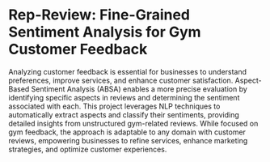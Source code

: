 # Rep-Review: Fine-Grained Sentiment Analysis for Gym Customer Feedback
Analyzing customer feedback is essential for businesses to understand preferences, improve services, and enhance customer satisfaction. 
Aspect-Based Sentiment Analysis (ABSA) enables a more precise evaluation by identifying specific aspects in reviews and determining the sentiment associated with each. This project leverages NLP techniques to automatically extract aspects and classify their sentiments, providing detailed insights from unstructured gym-related reviews. 
While focused on gym feedback, the approach is adaptable to any domain with customer reviews, empowering businesses to refine services, enhance marketing strategies, and optimize customer experiences.
